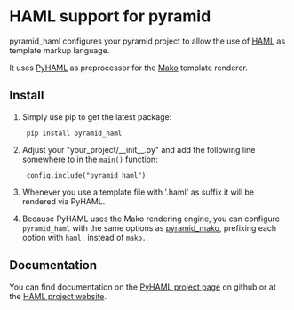 # HAML support for pyramid

pyramid\_haml configures your pyramid project to allow the use of [HAML](http://haml-lang.com/) as template markup language.

It uses [PyHAML](http://github.com/mikeboers/PyHAML) as preprocessor for the [Mako](http://www.makotemplates.org/) template renderer.


## Install

1. Simply use pip to get the latest package:

        pip install pyramid_haml

2. Adjust your "your\_project/\_\_init\_\_.py" and add the following line somewhere to in the `main()` function:

        config.include("pyramid_haml")

3. Whenever you use a template file with '.haml' as suffix it will be rendered via PyHAML.

4. Because PyHAML uses the Mako rendering engine, you can configure `pyramid_haml` with the same options as [pyramid_mako](http://docs.pylonsproject.org/projects/pyramid_mako/en/latest/), prefixing each option with `haml.` instead of `mako.`.

## Documentation

You can find documentation on the [PyHAML project page](http://github.com/mikeboers/PyHAML) on github or at the [HAML project website](http://haml-lang.com/).


